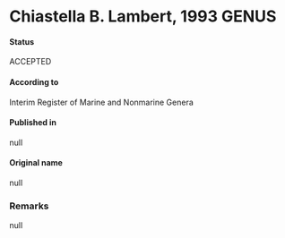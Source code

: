 Chiastella B. Lambert, 1993 GENUS
=======

#### Status
ACCEPTED

#### According to
Interim Register of Marine and Nonmarine Genera

#### Published in
null

#### Original name
null

### Remarks
null
